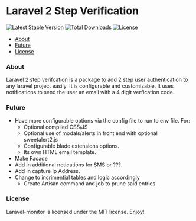 # Laravel 2 Step Verification

[![Latest Stable Version](https://poser.pugx.org/jeremykenedy/laravel2step/v/stable)](https://packagist.org/packages/jeremykenedy/laravel2step)
[![Total Downloads](https://poser.pugx.org/jeremykenedy/laravel2step/downloads)](https://packagist.org/packages/jeremykenedy/laravel2step)
[![License](https://poser.pugx.org/jeremykenedy/laravel2step/license)](https://packagist.org/packages/jeremykenedy/laravel2step)

- [About](#about)
- [Future](#future)
- [License](#license)

### About
Laravel 2 step verifcation is a package to add 2 step user authentication to any laravel project easily. It is configurable and customizable. It uses notifications to send the user an email with a 4 digit verfication code.

### Future
* Have more configurable options via the config file to run to env file. For:
    * Optional compiled CSS/JS
    * Optional use of modals/alerts in front end with optional sweetalert2.js
    * Configurable blade extensions options.
    * Its own HTML email template.
* Make Facade
* Add in additional notications for SMS or ???.
* Add in capture Ip Address.
* Change to incrimential tables and logic accordingly
    * Create Artisan command and job to prune said entries.

### License
Laravel-monitor is licensed under the MIT license. Enjoy!

